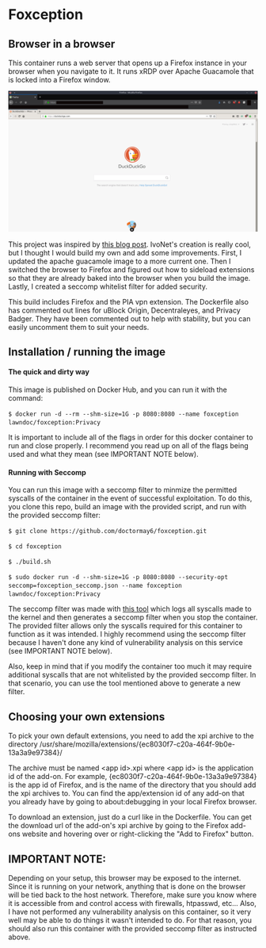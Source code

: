 # Foxception

## Browser in a browser

This container runs a web server that opens up a Firefox instance in your browser when you navigate to it. It runs xRDP over Apache Guacamole that is locked into a Firefox window.

![](foxception.png)

This project was inspired by [this blog post](http://ivo2u.nl/Yo). IvoNet's creation is really cool, but I thought I would build my own and add some improvements. First, I updated the apache guacamole image to a more current one. Then I switched the browser to Firefox and figured out how to sideload extensions so that they are already baked into the browser when you build the image. Lastly, I created a seccomp whitelist filter for added security.

This build includes Firefox and the PIA vpn extension. The Dockerfile also has commented out lines for uBlock Origin, Decentraleyes, and Privacy Badger. They have been commented out to help with stability, but you can easily uncomment them to suit your needs. 

## Installation / running the image

#### The quick and dirty way

This image is published on Docker Hub, and you can run it with the command:

`$ docker run -d --rm --shm-size=1G -p 8080:8080 --name foxception lawndoc/foxception:Privacy`

It is important to include all of the flags in order for this docker container to run and close properly. I recommend you read up on all of the flags being used and what they mean (see IMPORTANT NOTE below).

#### Running with Seccomp

You can run this image with a seccomp filter to minmize the permitted syscalls of the container in the event of successful exploitation. To do this, you clone this repo, build an image with the provided script, and run with the provided seccomp filter:

`$ git clone https://github.com/doctormay6/foxception.git`

`$ cd foxception`

`$ ./build.sh`

`$ sudo docker run -d --shm-size=1G -p 8080:8080 --security-opt seccomp=foxception_seccomp.json --name foxception lawndoc/foxception:Privacy`

The seccomp filter was made with [this tool](https://github.com/doctormay6/oci-seccomp-bpf-hook) which logs all syscalls made to the kernel and then generates a seccomp filter when you stop the container. The provided filter allows only the syscalls required for this container to function as it was intended. I highly recommend using the seccomp filter because I haven't done any kind of vulnerability analysis on this service (see IMPORTANT NOTE below).

Also, keep in mind that if you modify the container too much it may require additional syscalls that are not whitelisted by the provided seccomp filter. In that scenario, you can use the tool mentioned above to generate a new filter.

## Choosing your own extensions

To pick your own default extensions, you need to add the xpi archive to the directory /usr/share/mozilla/extensions/{ec8030f7-c20a-464f-9b0e-13a3a9e97384}/

The archive must be named &lt;app id>.xpi where &lt;app id> is the application id of the add-on. For example, {ec8030f7-c20a-464f-9b0e-13a3a9e97384} is the app id of Firefox, and is the name of the directory that you should add the xpi archives to. You can find the app/extension id of any add-on that you already have by going to about:debugging in your local Firefox browser.

To download an extension, just do a curl like in the Dockerfile. You can get the download url of the add-on's xpi archive by going to the Firefox add-ons website and hovering over or right-clicking the "Add to Firefox" button.

## IMPORTANT NOTE:

Depending on your setup, this browser may be exposed to the internet. Since it is running on your network, anything that is done on the browser will be tied back to the host network. Therefore, make sure you know where it is accessible from and control access with firewalls, htpasswd, etc... Also, I have not performed any vulnerability analysis on this container, so it very well may be able to do things it wasn't intended to do. For that reason, you should also run this container with the provided seccomp filter as instructed above.
